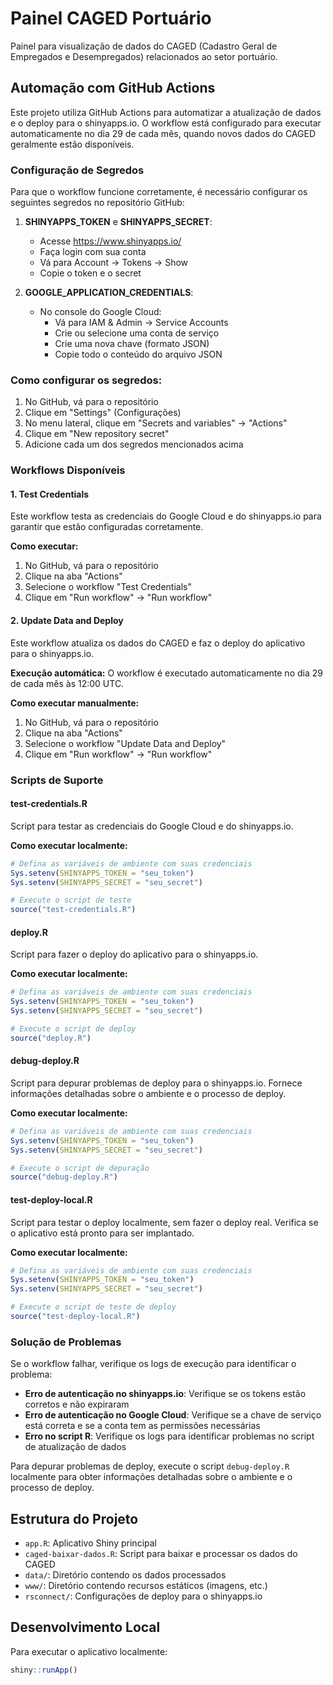 # Painel CAGED Portuário

Painel para visualização de dados do CAGED (Cadastro Geral de Empregados e Desempregados) relacionados ao setor portuário.

## Automação com GitHub Actions

Este projeto utiliza GitHub Actions para automatizar a atualização de dados e o deploy para o shinyapps.io. O workflow está configurado para executar automaticamente no dia 29 de cada mês, quando novos dados do CAGED geralmente estão disponíveis.

### Configuração de Segredos

Para que o workflow funcione corretamente, é necessário configurar os seguintes segredos no repositório GitHub:

1. **SHINYAPPS_TOKEN** e **SHINYAPPS_SECRET**:
   - Acesse https://www.shinyapps.io/
   - Faça login com sua conta
   - Vá para Account → Tokens → Show
   - Copie o token e o secret

2. **GOOGLE_APPLICATION_CREDENTIALS**:
   - No console do Google Cloud:
     - Vá para IAM & Admin → Service Accounts
     - Crie ou selecione uma conta de serviço
     - Crie uma nova chave (formato JSON)
     - Copie todo o conteúdo do arquivo JSON

### Como configurar os segredos:

1. No GitHub, vá para o repositório
2. Clique em "Settings" (Configurações)
3. No menu lateral, clique em "Secrets and variables" → "Actions"
4. Clique em "New repository secret"
5. Adicione cada um dos segredos mencionados acima

### Workflows Disponíveis

#### 1. Test Credentials

Este workflow testa as credenciais do Google Cloud e do shinyapps.io para garantir que estão configuradas corretamente.

**Como executar:**
1. No GitHub, vá para o repositório
2. Clique na aba "Actions"
3. Selecione o workflow "Test Credentials"
4. Clique em "Run workflow" → "Run workflow"

#### 2. Update Data and Deploy

Este workflow atualiza os dados do CAGED e faz o deploy do aplicativo para o shinyapps.io.

**Execução automática:** O workflow é executado automaticamente no dia 29 de cada mês às 12:00 UTC.

**Como executar manualmente:**
1. No GitHub, vá para o repositório
2. Clique na aba "Actions"
3. Selecione o workflow "Update Data and Deploy"
4. Clique em "Run workflow" → "Run workflow"

### Scripts de Suporte

#### test-credentials.R

Script para testar as credenciais do Google Cloud e do shinyapps.io.

**Como executar localmente:**
```r
# Defina as variáveis de ambiente com suas credenciais
Sys.setenv(SHINYAPPS_TOKEN = "seu_token")
Sys.setenv(SHINYAPPS_SECRET = "seu_secret")

# Execute o script de teste
source("test-credentials.R")
```

#### deploy.R

Script para fazer o deploy do aplicativo para o shinyapps.io.

**Como executar localmente:**
```r
# Defina as variáveis de ambiente com suas credenciais
Sys.setenv(SHINYAPPS_TOKEN = "seu_token")
Sys.setenv(SHINYAPPS_SECRET = "seu_secret")

# Execute o script de deploy
source("deploy.R")
```

#### debug-deploy.R

Script para depurar problemas de deploy para o shinyapps.io. Fornece informações detalhadas sobre o ambiente e o processo de deploy.

**Como executar localmente:**
```r
# Defina as variáveis de ambiente com suas credenciais
Sys.setenv(SHINYAPPS_TOKEN = "seu_token")
Sys.setenv(SHINYAPPS_SECRET = "seu_secret")

# Execute o script de depuração
source("debug-deploy.R")
```

#### test-deploy-local.R

Script para testar o deploy localmente, sem fazer o deploy real. Verifica se o aplicativo está pronto para ser implantado.

**Como executar localmente:**
```r
# Defina as variáveis de ambiente com suas credenciais
Sys.setenv(SHINYAPPS_TOKEN = "seu_token")
Sys.setenv(SHINYAPPS_SECRET = "seu_secret")

# Execute o script de teste de deploy
source("test-deploy-local.R")
```

### Solução de Problemas

Se o workflow falhar, verifique os logs de execução para identificar o problema:

- **Erro de autenticação no shinyapps.io**: Verifique se os tokens estão corretos e não expiraram
- **Erro de autenticação no Google Cloud**: Verifique se a chave de serviço está correta e se a conta tem as permissões necessárias
- **Erro no script R**: Verifique os logs para identificar problemas no script de atualização de dados

Para depurar problemas de deploy, execute o script `debug-deploy.R` localmente para obter informações detalhadas sobre o ambiente e o processo de deploy.

## Estrutura do Projeto

- `app.R`: Aplicativo Shiny principal
- `caged-baixar-dados.R`: Script para baixar e processar os dados do CAGED
- `data/`: Diretório contendo os dados processados
- `www/`: Diretório contendo recursos estáticos (imagens, etc.)
- `rsconnect/`: Configurações de deploy para o shinyapps.io

## Desenvolvimento Local

Para executar o aplicativo localmente:

```r
shiny::runApp()
```
